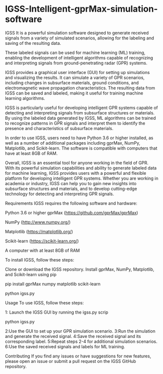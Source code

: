 # IGSS-Intelligent-gprMax-simulation-software
IGSS It is a powerful simulation software designed to generate received signals from a variety of simulated scenarios, allowing for the labeling and saving of the resulting data.


These labeled signals can be used for machine learning (ML) training, enabling the development of intelligent algorithms capable of recognizing and interpreting signals from ground-penetrating radar (GPR) systems.

IGSS provides a graphical user interface (GUI) for setting up simulations and visualizing the results. It can simulate a variety of GPR scenarios, including changes in subsurface materials, ground conditions, and electromagnetic wave propagation characteristics. The resulting data from IGSS can be saved and labeled, making it useful for training machine learning algorithms.

IGSS is particularly useful for developing intelligent GPR systems capable of detecting and interpreting signals from subsurface structures or materials. By using the labeled data generated by IGSS, ML algorithms can be trained to recognize patterns in GPR signals and interpret them to identify the presence and characteristics of subsurface materials.

In order to use IGSS, users need to have Python 3.6 or higher installed, as well as a number of additional packages including gprMax, NumPy, Matplotlib, and Scikit-learn. The software is compatible with computers that have at least 8GB of RAM.

Overall, IGSS is an essential tool for anyone working in the field of GPR. With its powerful simulation capabilities and ability to generate labeled data for machine learning, IGSS provides users with a powerful and flexible platform for developing intelligent GPR systems. Whether you are working in academia or industry, IGSS can help you to gain new insights into subsurface structures and materials, and to develop cutting-edge technology for detecting and interpreting GPR signals.



Requirements
IGSS requires the following software and hardware:

Python 3.6 or higher
gprMax (https://github.com/gprMax/gprMax)

NumPy (http://www.numpy.org/)

Matplotlib (https://matplotlib.org/)

Scikit-learn (https://scikit-learn.org/)

A computer with at least 8GB of RAM

To install IGSS, follow these steps:

Clone or download the IGSS repository.
Install gprMax, NumPy, Matplotlib, and Scikit-learn using pip


pip install gprMax numpy matplotlib scikit-learn



python igss.py


Usage
To use IGSS, follow these steps:

1: Launch the IGSS GUI by running the igss.py scrip

python igss.py

2:Use the GUI to set up your GPR simulation scenario.
3:Run the simulation and generate the received signal.
4:Save the received signal and its corresponding label.
5:Repeat steps 2-4 for additional simulation scenarios.
6:Use the saved received signals and labels for ML training.

Contributing
If you find any issues or have suggestions for new features, please open an issue or submit a pull request on the IGSS GitHub repository.
